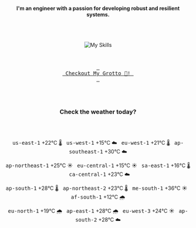 <h4 align="center">I'm an engineer with a passion for developing robust and resilient systems.</h4>

<div align="center">
  <br/><br/>

![My Skills](https://go-skill-icons.vercel.app/api/icons?i=aws,azure,ts,go,docker,kubernetes,argocd,python&perline=4&theme=light)

<br/>

[<kbd> <br> Checkout My Grotto 🍵! <br> </kbd>](https://sathirak.me/)
  
</div>

<br/>
<br/>

<h3 align="center">Check the weather today?</h3>
<!-- start-daily-update -->
<div align="center">
  <!-- Updated on Sat Jun 28 01:47:22 UTC 2025 --><br><br>

  <kbd>us-east-1</kbd> +22°C 🌡️ &nbsp; 
  <kbd>us-west-1</kbd> +15°C ☁️ &nbsp; 
  <kbd>eu-west-1</kbd> +21°C 🌡️ &nbsp; 
  <kbd>ap-southeast-1</kbd> +30°C ☁️ <br>

  <kbd>ap-northeast-1</kbd> +25°C ☀️ &nbsp; 
  <kbd>eu-central-1</kbd> +15°C ☀️ &nbsp; 
  <kbd>sa-east-1</kbd> +16°C 🌡️ &nbsp; 
  <kbd>ca-central-1</kbd> +23°C ☁️ <br>

  <kbd>ap-south-1</kbd> +28°C 🌡️ &nbsp; 
  <kbd>ap-northeast-2</kbd> +23°C 🌡️ &nbsp; 
  <kbd>me-south-1</kbd> +36°C ☀️ &nbsp; 
  <kbd>af-south-1</kbd> +12°C 🌧️ <br>

  <kbd>eu-north-1</kbd> +19°C 🌧️ &nbsp; 
  <kbd>ap-east-1</kbd> +28°C 🌧️ &nbsp; 
  <kbd>eu-west-3</kbd> +24°C ☀️ &nbsp; 
  <kbd>ap-south-2</kbd> +28°C ☁️
</div>
<!-- end-daily-update -->
